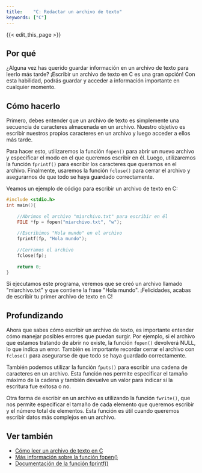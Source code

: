 ```yaml
---
title:    "C: Redactar un archivo de texto"
keywords: ["C"]
---
```


{{< edit_this_page >}}

## Por qué

¿Alguna vez has querido guardar información en un archivo de texto para leerlo más tarde? ¡Escribir un archivo de texto en C es una gran opción! Con esta habilidad, podrás guardar y acceder a información importante en cualquier momento.

## Cómo hacerlo

Primero, debes entender que un archivo de texto es simplemente una secuencia de caracteres almacenada en un archivo. Nuestro objetivo es escribir nuestros propios caracteres en un archivo y luego acceder a ellos más tarde.

Para hacer esto, utilizaremos la función `fopen()` para abrir un nuevo archivo y especificar el modo en el que queremos escribir en él. Luego, utilizaremos la función `fprintf()` para escribir los caracteres que queramos en el archivo. Finalmente, usaremos la función `fclose()` para cerrar el archivo y asegurarnos de que todo se haya guardado correctamente.

Veamos un ejemplo de código para escribir un archivo de texto en C:

```C
#include <stdio.h>
int main(){
    
    //Abrimos el archivo "miarchivo.txt" para escribir en él
    FILE *fp = fopen("miarchivo.txt", "w");
    
    //Escribimos "Hola mundo" en el archivo
    fprintf(fp, "Hola mundo");
    
    //Cerramos el archivo
    fclose(fp);
    
    return 0;
}
```

Si ejecutamos este programa, veremos que se creó un archivo llamado "miarchivo.txt" y que contiene la frase "Hola mundo". ¡Felicidades, acabas de escribir tu primer archivo de texto en C!

## Profundizando

Ahora que sabes cómo escribir un archivo de texto, es importante entender cómo manejar posibles errores que puedan surgir. Por ejemplo, si el archivo que estamos tratando de abrir no existe, la función `fopen()` devolverá NULL, lo que indica un error. También es importante recordar cerrar el archivo con `fclose()` para asegurarse de que todo se haya guardado correctamente.

También podemos utilizar la función `fputs()` para escribir una cadena de caracteres en un archivo. Esta función nos permite especificar el tamaño máximo de la cadena y también devuelve un valor para indicar si la escritura fue exitosa o no.

Otra forma de escribir en un archivo es utilizando la función `fwrite()`, que nos permite especificar el tamaño de cada elemento que queremos escribir y el número total de elementos. Esta función es útil cuando queremos escribir datos más complejos en un archivo.

## Ver también

- [Cómo leer un archivo de texto en C](enlace1)
- [Más información sobre la función fopen()](enlace2)
- [Documentación de la función fprintf()](enlace3)
